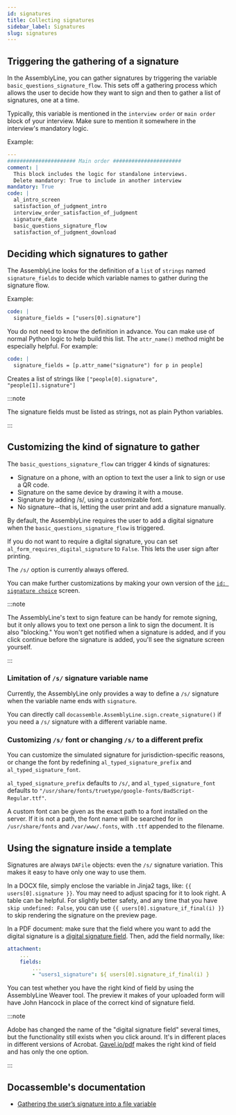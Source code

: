 ```yaml
---
id: signatures 
title: Collecting signatures
sidebar_label: Signatures
slug: signatures
---
```


## Triggering the gathering of a signature

In the AssemblyLine, you can gather signatures by triggering the variable
`basic_questions_signature_flow`. This sets off a gathering process which
allows the user to decide how they want to sign and then to gather a list of
signatures, one at a time.

Typically, this variable is mentioned in the `interview order` or `main order`
block of your interview. Make sure to mention it somewhere in the interview's
mandatory logic.

Example:

```yaml {12}
---
###################### Main order ######################
comment: |
  This block includes the logic for standalone interviews.
  Delete mandatory: True to include in another interview
mandatory: True
code: |
  al_intro_screen
  satisfaction_of_judgment_intro
  interview_order_satisfaction_of_judgment
  signature_date
  basic_questions_signature_flow
  satisfaction_of_judgment_download
```

## Deciding which signatures to gather

The AssemblyLine looks for the definition of a `list` of `strings` named
`signature_fields` to decide which variable names to gather during the signature flow.

Example:

```yaml
code: |
  signature_fields = ["users[0].signature"]
```

You do not need to know the definition in advance. You can make use of
normal Python logic to help build this list. The `attr_name()` method might
be especially helpful. For example:

```yaml
code: |
  signature_fields = [p.attr_name("signature") for p in people]
```

Creates a list of strings like `["people[0].signature", "people[1].signature"]`

:::note

The signature fields must be listed as strings, not as plain Python variables.

:::

## Customizing the kind of signature to gather

The `basic_questions_signature_flow` can trigger 4 kinds of signatures:

* Signature on a phone, with an option to text the user a link to sign or use a QR code.
* Signature on the same device by drawing it with a mouse.
* Signature by adding /s/, using a customizable font.
* No signature--that is, letting the user print and add a signature manually.

By default, the AssemblyLine requires the user to add a digital
signature when the `basic_questions_signature_flow` is triggered.

If you do not want to require a digital signature, you can set `al_form_requires_digital_signature`
to `False`. This lets the user sign after printing.

The `/s/` option is currently always offered.

You can make further customizations by making your own version of the
[`id: signature choice`](https://github.com/SuffolkLITLab/docassemble-AssemblyLine/blob/f4d50140cf6e274a8c5ad12d3f484762d8989a2f/docassemble/AssemblyLine/data/questions/ql_baseline.yml#L1417)
screen.

:::note

The AssemblyLine's text to sign feature can be handy for remote signing, but it only allows
you to text one person a link to sign the document. It is also "blocking."
You won't get notified when a signature is added, and if you click continue
before the signature is added, you'll see the signature screen yourself.

:::

### Limitation of `/s/` signature variable name

Currently, the AssemblyLine only provides a way to define a `/s/` signature when the variable name ends with
`signature`.

You can directly call `docassemble.AssemblyLine.sign.create_signature()` if you need a `/s/` signature
with a different variable name.

### Customizing `/s/` font or changing `/s/` to a different prefix

You can customize the simulated signature for jurisdiction-specific reasons, or
change the font by redefining `al_typed_signature_prefix` and `al_typed_signature_font`.

`al_typed_signature_prefix` defaults to `/s/`, and `al_typed_signature_font` defaults to
`"/usr/share/fonts/truetype/google-fonts/BadScript-Regular.ttf"`. 

A custom font can be given as the exact path to a font installed on the server. If it is not a path,
the font name will be searched for in `/usr/share/fonts` and `/var/www/.fonts`, with `.ttf` appended
to the filename.

## Using the signature inside a template

Signatures are always `DAFile` objects: even the `/s/` signature variation. This makes it easy
to have only one way to use them.

In a DOCX file, simply enclose the variable in Jinja2 tags, like: `{{ users[0].signature }}`. You may need to adjust spacing
for it to look right. A table can be helpful. For slightly
better safety, and any time that you have `skip undefined: False`, you can use `{{ users[0].signature_if_final(i) }}` to skip
rendering the signature on the preview page.

In a PDF document: make sure that the field where you want to add the digital signature is a [digital signature field](https://helpx.adobe.com/sign/authoring/fields/e-signature.html).
Then, add the field normally, like:

```yaml
attachment:
    ...
    fields:
        ...
        - "users1_signature": ${ users[0].signature_if_final(i) }
```

You can test whether you have the right kind of field by using the AssemblyLine Weaver tool. The preview it makes of your uploaded form will
have John Hancock in place of the correct kind of signature field.

:::note

Adobe has changed the name of the "digital signature field" several times, but the functionality still exists when you
click around. It's in different places in different versions of Acrobat.
[Gavel.io/pdf](https://gavel.io/pdf) makes the right kind of field and has only the one option.

:::

## Docassemble's documentation

* [Gathering the user’s signature into a file variable](https://docassemble.org/docs/fields.html#signature)